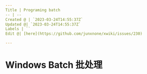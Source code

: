 ```yaml
---
Title | Programing batch
-- | --
Created @ | `2023-03-24T14:55:37Z`
Updated @| `2023-03-24T14:55:37Z`
Labels | ``
Edit @| [here](https://github.com/junxnone/xwiki/issues/230)

---
```

# Windows Batch 批处理
